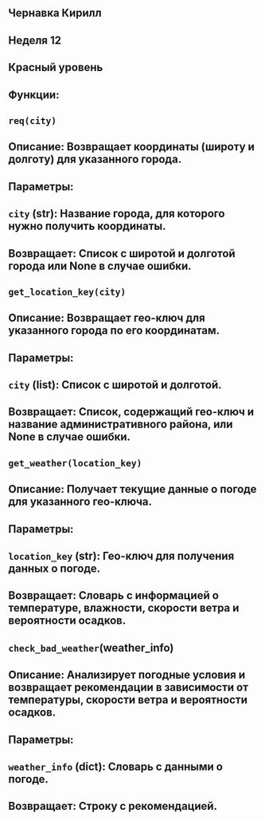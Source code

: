 ## Чернавка Кирилл
## Неделя 12
## Красный уровень

## Функции:
## `req(city)`
## Описание: Возвращает координаты (широту и долготу) для указанного города.
## Параметры:
## `city` (str): Название города, для которого нужно получить координаты.
## Возвращает: Список с широтой и долготой города или None в случае ошибки.
## `get_location_key(city)`
## Описание: Возвращает гео-ключ для указанного города по его координатам.
## Параметры:
## `city` (list): Список с широтой и долготой.
## Возвращает: Список, содержащий гео-ключ и название административного района, или None в случае ошибки.
## `get_weather(location_key)`
## Описание: Получает текущие данные о погоде для указанного гео-ключа.
## Параметры:
## `location_key` (str): Гео-ключ для получения данных о погоде.
## Возвращает: Словарь с информацией о температуре, влажности, скорости ветра и вероятности осадков.
## `check_bad_weather`(weather_info)
## Описание: Анализирует погодные условия и возвращает рекомендации в зависимости от температуры, скорости ветра и вероятности осадков.
## Параметры:
## `weather_info` (dict): Словарь с данными о погоде.
## Возвращает: Строку с рекомендацией.